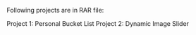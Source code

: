Following projects are in RAR file:

Project 1: Personal Bucket List
Project 2: Dynamic Image Slider
